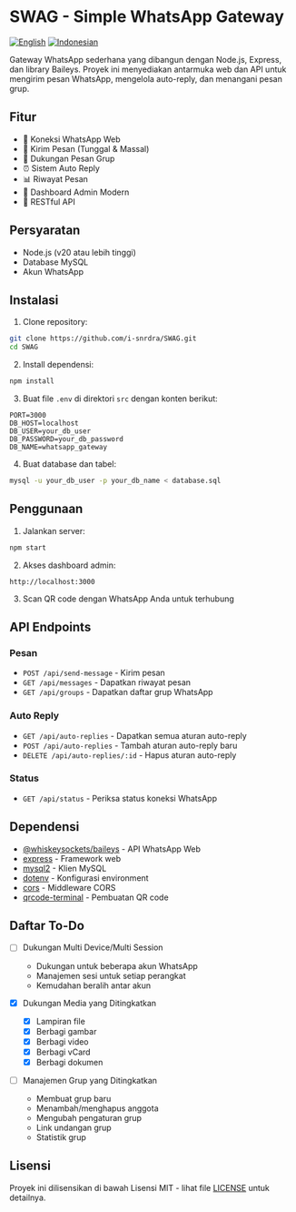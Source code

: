 # SWAG - Simple WhatsApp Gateway

[![English](https://img.shields.io/badge/Language-English-blue.svg)](README.md)
[![Indonesian](https://img.shields.io/badge/Language-Indonesian-red.svg)](README-id.md)

Gateway WhatsApp sederhana yang dibangun dengan Node.js, Express, dan library Baileys. Proyek ini menyediakan antarmuka web dan API untuk mengirim pesan WhatsApp, mengelola auto-reply, dan menangani pesan grup.

## Fitur

- 📱 Koneksi WhatsApp Web
- 💬 Kirim Pesan (Tunggal & Massal)
- 👥 Dukungan Pesan Grup
- ⏰ Sistem Auto Reply
- 📊 Riwayat Pesan
- 🎯 Dashboard Admin Modern
- 🔌 RESTful API

## Persyaratan

- Node.js (v20 atau lebih tinggi)
- Database MySQL
- Akun WhatsApp

## Instalasi

1. Clone repository:
```bash
git clone https://github.com/i-snrdra/SWAG.git
cd SWAG
```

2. Install dependensi:
```bash
npm install
```

3. Buat file `.env` di direktori `src` dengan konten berikut:
```env
PORT=3000
DB_HOST=localhost
DB_USER=your_db_user
DB_PASSWORD=your_db_password
DB_NAME=whatsapp_gateway
```

4. Buat database dan tabel:
```bash
mysql -u your_db_user -p your_db_name < database.sql
```

## Penggunaan

1. Jalankan server:
```bash
npm start
```

2. Akses dashboard admin:
```
http://localhost:3000
```

3. Scan QR code dengan WhatsApp Anda untuk terhubung

## API Endpoints

### Pesan
- `POST /api/send-message` - Kirim pesan
- `GET /api/messages` - Dapatkan riwayat pesan
- `GET /api/groups` - Dapatkan daftar grup WhatsApp

### Auto Reply
- `GET /api/auto-replies` - Dapatkan semua aturan auto-reply
- `POST /api/auto-replies` - Tambah aturan auto-reply baru
- `DELETE /api/auto-replies/:id` - Hapus aturan auto-reply

### Status
- `GET /api/status` - Periksa status koneksi WhatsApp

## Dependensi

- [@whiskeysockets/baileys](https://github.com/WhiskeySockets/Baileys) - API WhatsApp Web
- [express](https://expressjs.com/) - Framework web
- [mysql2](https://github.com/sidorares/node-mysql2) - Klien MySQL
- [dotenv](https://github.com/motdotla/dotenv) - Konfigurasi environment
- [cors](https://github.com/expressjs/cors) - Middleware CORS
- [qrcode-terminal](https://github.com/gtanner/qrcode-terminal) - Pembuatan QR code

## Daftar To-Do

- [ ] Dukungan Multi Device/Multi Session
  - Dukungan untuk beberapa akun WhatsApp
  - Manajemen sesi untuk setiap perangkat
  - Kemudahan beralih antar akun

- [x] Dukungan Media yang Ditingkatkan
  - [x] Lampiran file
  - [x] Berbagi gambar
  - [x] Berbagi video
  - [x] Berbagi vCard
  - [x] Berbagi dokumen

- [ ] Manajemen Grup yang Ditingkatkan
  - Membuat grup baru
  - Menambah/menghapus anggota
  - Mengubah pengaturan grup
  - Link undangan grup
  - Statistik grup

## Lisensi

Proyek ini dilisensikan di bawah Lisensi MIT - lihat file [LICENSE](LICENSE) untuk detailnya. 